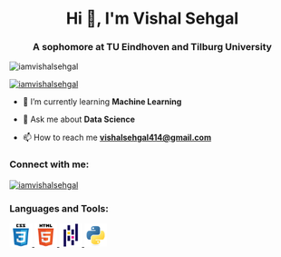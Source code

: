 <h1 align="center">Hi 👋, I'm Vishal Sehgal</h1>
<h3 align="center">A sophomore at TU Eindhoven and Tilburg University</h3>

<p align="left"> <img src="https://komarev.com/ghpvc/?username=iamvishalsehgal&label=Profile%20views&color=0e75b6&style=flat" alt="iamvishalsehgal" /> </p>

<p align="left"> <a href="https://twitter.com/iamvishalsehgal" target="blank"><img src="https://img.shields.io/twitter/follow/iamvishalsehgal?logo=twitter&style=for-the-badge" alt="iamvishalsehgal" /></a> </p>

- 🌱 I’m currently learning **Machine Learning**

- 💬 Ask me about **Data Science**

- 📫 How to reach me **vishalsehgal414@gmail.com**

<h3 align="left">Connect with me:</h3>
<p align="left">
<a href="https://twitter.com/iamvishalsehgal" target="blank"><img align="center" src="https://raw.githubusercontent.com/rahuldkjain/github-profile-readme-generator/master/src/images/icons/Social/twitter.svg" alt="iamvishalsehgal" height="30" width="40" /></a>
</p>

<h3 align="left">Languages and Tools:</h3>
<p align="left"> <a href="https://www.w3schools.com/css/" target="_blank" rel="noreferrer"> <img src="https://raw.githubusercontent.com/devicons/devicon/master/icons/css3/css3-original-wordmark.svg" alt="css3" width="40" height="40"/> </a> <a href="https://www.w3.org/html/" target="_blank" rel="noreferrer"> <img src="https://raw.githubusercontent.com/devicons/devicon/master/icons/html5/html5-original-wordmark.svg" alt="html5" width="40" height="40"/> </a> <a href="https://pandas.pydata.org/" target="_blank" rel="noreferrer"> <img src="https://raw.githubusercontent.com/devicons/devicon/2ae2a900d2f041da66e950e4d48052658d850630/icons/pandas/pandas-original.svg" alt="pandas" width="40" height="40"/> </a> <a href="https://www.python.org" target="_blank" rel="noreferrer"> <img src="https://raw.githubusercontent.com/devicons/devicon/master/icons/python/python-original.svg" alt="python" width="40" height="40"/> </a> </p>
